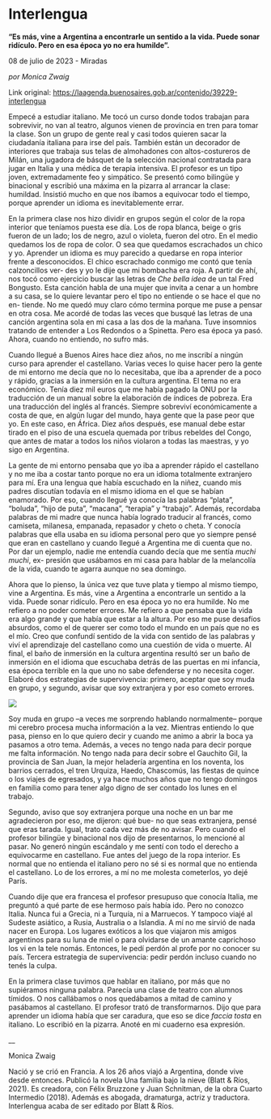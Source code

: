 # Interlengua

**“Es más, vine a Argentina a encontrarle un sentido a la vida. Puede sonar ridículo. Pero en esa época yo no era humilde”.**

08 de julio de 2023 - Miradas

_por Monica Zwaig_

Link original: https://laagenda.buenosaires.gob.ar/contenido/39229-interlengua



Empecé a estudiar italiano. Me tocó un curso donde todos trabajan para sobrevivir, no van al teatro, algunos vienen de provincia en tren para tomar la clase. Son un grupo de gente real y casi todos quieren sacar la ciudadanía italiana para irse del país. También están un decorador de interiores que trabaja sus telas de almohadones con altos-costureros de Milán, una jugadora de básquet de la selección nacional contratada para jugar en Italia y una médica de terapia intensiva. El profesor es un tipo joven, extremadamente feo y simpático. Se presentó como bilingüe y binacional y escribió una máxima en la pizarra al arrancar la clase: humildad. Insistió mucho en que nos íbamos a equivocar todo el tiempo, porque aprender un idioma es inevitablemente errar.




En la primera clase nos hizo dividir en grupos según el color de la ropa interior que teníamos puesta ese día. Los de ropa blanca, beige o gris fueron de un lado; los de negro, azul o violeta, fueron del otro. En el medio quedamos los de ropa de color. O sea que quedamos escrachados un chico y yo. Aprender un idioma es muy parecido a quedarse en ropa interior frente a desconocidos. El chico escrachado conmigo me contó que tenía calzoncillos ver- des y yo le dije que mi bombacha era roja. A partir de ahí, nos tocó como ejercicio buscar las letras de *Che bella idea* de un tal Fred Bongusto. Esta canción habla de una mujer que invita a cenar a un hombre a su casa, se lo quiere levantar pero el tipo no entiende o se hace el que no en- tiende. No me quedó muy claro cómo termina porque me puse a pensar en otra cosa. Me acordé de todas las veces que busqué las letras de una canción argentina sola en mi casa a las dos de la mañana. Tuve insomnios tratando de entender a Los Redondos o a Spinetta. Pero esa época ya pasó. Ahora, cuando no entiendo, no sufro más.




Cuando llegué a Buenos Aires hace diez años, no me inscribí a ningún curso para aprender el castellano. Varias veces lo quise hacer pero la gente de mi entorno me decía que no lo necesitaba, que iba a aprender de a poco y rápido, gracias a la inmersión en la cultura argentina. El tema no era económico. Tenía diez mil euros que me había pagado la ONU por la traducción de un manual sobre la elaboración de índices de pobreza. Era una traducción del inglés al francés. Siempre sobreviví económicamente a costa de que, en algún lugar del mundo, haya gente que la pase peor que yo. En este caso, en África. Diez años después, ese manual debe estar tirado en el piso de una escuela quemada por tribus rebeldes del Congo, que antes de matar a todos los niños violaron a todas las maestras, y yo sigo en Argentina.




La gente de mi entorno pensaba que yo iba a aprender rápido el castellano y no me iba a costar tanto porque no era un idioma totalmente extranjero para mí. Era una lengua que había escuchado en la niñez, cuando mis padres discutían todavía en el mismo idioma en el que se habían enamorado. Por eso, cuando llegué ya conocía las palabras “plata”, “boluda”, “hijo de puta”, “macana”, “terapia” y “trabajo”. Además, recordaba palabras de mi madre que nunca había logrado traducir al francés, como camiseta, milanesa, empanada, repasador y cheto o cheta. Y conocía palabras que ella usaba en su idioma personal pero que yo siempre pensé que eran en castellano y cuando llegué a Argentina me di cuenta que no. Por dar un ejemplo, nadie me entendía cuando decía que me sentía *muchi muchi*, ex- presión que usábamos en mi casa para hablar de la melancolía de la vida, cuando te agarra aunque no sea domingo.




Ahora que lo pienso, la única vez que tuve plata y tiempo al mismo tiempo, vine a Argentina. Es más, vine a Argentina a encontrarle un sentido a la vida. Puede sonar ridículo. Pero en esa época yo no era humilde. No me refiero a no poder cometer errores. Me refiero a que pensaba que la vida era algo grande y que había que estar a la altura. Por eso me puse desafíos absurdos, como el de querer ser como todo el mundo en un país que no es el mío. Creo que confundí sentido de la vida con sentido de las palabras y viví el aprendizaje del castellano como una cuestión de vida o muerte. Al final, el baño de inmersión en la cultura argentina resultó ser un baño de inmersión en el idioma que escuchaba detrás de las puertas en mi infancia, esa época terrible en la que uno no sabe defenderse y no necesita coger. Elaboré dos estrategias de supervivencia: primero, aceptar que soy muda en grupo, y segundo, avisar que soy extranjera y por eso cometo errores.




![](https://cdn.feater.me/files/images/2037526/769e1460-5718-4778-a622-af565278846d.png)




Soy muda en grupo –a veces me sorprendo hablando normalmente– porque mi cerebro procesa mucha información a la vez. Mientras entiendo lo que pasa, pienso en lo que quiero decir y cuando me animo a abrir la boca ya pasamos a otro tema. Además, a veces no tengo nada para decir porque me falta información. No tengo nada para decir sobre el Gauchito Gil, la provincia de San Juan, la mejor heladería argentina en los noventa, los barrios cerrados, el tren Urquiza, Haedo, Chascomús, las fiestas de quince o los viajes de egresados, y ya hace muchos años que no tengo domingos en familia como para tener algo digno de ser contado los lunes en el trabajo.




Segundo, aviso que soy extranjera porque una noche en un bar me agradecieron por eso, me dijeron: qué bue- no que seas extranjera, pensé que eras tarada. Igual, trato cada vez más de no avisar. Pero cuando el profesor bilingüe y binacional nos dijo de presentarnos, lo mencioné al pasar. No generó ningún escándalo y me sentí con todo el derecho a equivocarme en castellano. Fue antes del juego de la ropa interior. Es normal que no entienda el italiano pero no sé si es normal que no entienda el castellano. Lo de los errores, a mí no me molesta cometerlos, yo dejé París.




Cuando dije que era francesa el profesor presupuso que conocía Italia, me preguntó a qué parte de ese hermoso país había ido. Pero no conozco Italia. Nunca fui a Grecia, ni a Turquía, ni a Marruecos. Y tampoco viajé al Sudeste asiático, a Rusia, Australia o a Islandia. A mí no me sirvió de nada nacer en Europa. Los lugares exóticos a los que viajaron mis amigos argentinos para su luna de miel o para olvidarse de un amante caprichoso los vi en la tele nomás. Entonces, le pedí perdón al profe por no conocer su país. Tercera estrategia de supervivencia: pedir perdón incluso cuando no tenés la culpa.




En la primera clase tuvimos que hablar en italiano, por más que no supiéramos ninguna palabra. Parecía una clase de teatro con alumnos tímidos. O nos callábamos o nos quedábamos a mitad de camino y pasábamos al castellano. El profesor trató de transformarnos. Dijo que para aprender un idioma había que ser caradura, que eso se dice *faccia tosta* en italiano. Lo escribió en la pizarra. Anoté en mi cuaderno esa expresión.




\_\_




Monica Zwaig




Nació y se crió en Francia. A los 26 años viajó a Argentina, donde vive desde entonces. Publicó la novela Una familia bajo la nieve (Blatt & Ríos, 2021). Es creadora, con Félix Bruzzone y Juan Schnitman, de la obra Cuarto Intermedio (2018). Además es abogada, dramaturga, actriz y traductora. Interlengua acaba de ser editado por Blatt & Ríos.



